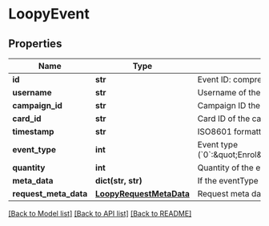 # LoopyEvent

## Properties
Name | Type | Description | Notes
------------ | ------------- | ------------- | -------------
**id** | **str** | Event ID: compressed 22 character UUID. | [optional] 
**username** | **str** | Username of the user the event belongs to. | [optional] 
**campaign_id** | **str** | Campaign ID the card belongs to: compressed 22 character UUID. | [optional] 
**card_id** | **str** | Card ID of the card the event belongs to: compressed 22 character UUID. | [optional] 
**timestamp** | **str** | ISO8601 formatted date of when the event was created. | [optional] 
**event_type** | **int** | Event type (&#x60;0&#x60;:\&quot;Enrol\&quot;,&#x60;1&#x60;:\&quot;Stamp\&quot;,&#x60;2&#x60;:\&quot;ReceiveReward\&quot;,&#x60;3&#x60;:\&quot;RedeemReward\&quot;,&#x60;4&#x60;:\&quot;TapLink\&quot;,&#x60;5&#x60;:\&quot;WalletRegister\&quot;,&#x60;6&#x60;\&quot;WalletDeregister\&quot;,&#x60;7&#x60;:\&quot;AndroidPayRegister\&quot;,&#x60;8&#x60;:\&quot;DeleteCard\&quot;,&#x60;9&#x60;:\&quot;ForfeitReward\&quot;. | [optional] 
**quantity** | **int** | Quantity of the event. | [optional] 
**meta_data** | **dict(str, str)** | If the eventType is &#x60;2&#x60; (ReceiveReward) or &#x60;3&#x60; (RedeemReward), then this will contain the reward meta data. | [optional] 
**request_meta_data** | [**LoopyRequestMetaData**](LoopyRequestMetaData.md) | Request meta data. | [optional] 

[[Back to Model list]](../README.md#documentation-for-models) [[Back to API list]](../README.md#documentation-for-api-endpoints) [[Back to README]](../README.md)


